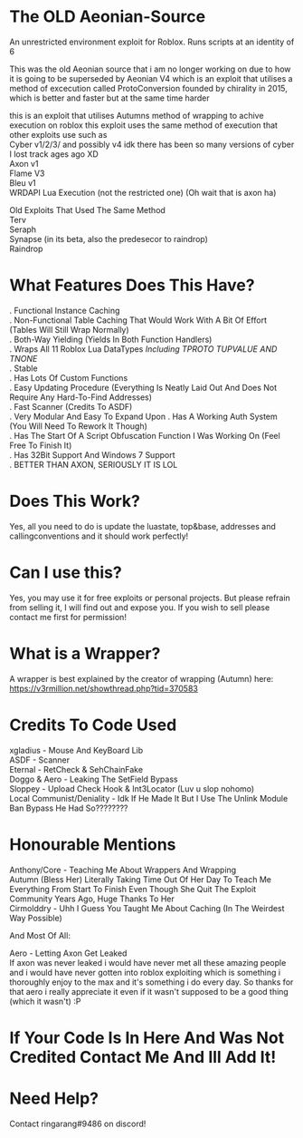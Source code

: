 # The OLD Aeonian-Source
An unrestricted environment exploit for Roblox. Runs scripts at an identity of 6

This was the old Aeonian source that i am no longer working on due to how it is going to be superseded by Aeonian V4 which is an exploit that utilises a method of excecution called ProtoConversion founded by chirality in 2015, which is better and faster but at the same time harder

this is an exploit that utilises Autumns method of wrapping to achive execution on roblox
this exploit uses the same method of execution that other exploits use such as<br />
Cyber v1/2/3/ and possibly v4 idk there has been so many versions of cyber I lost track ages ago XD<br />
Axon v1 <br />
Flame V3 <br />
Bleu v1 <br />
WRDAPI Lua Execution (not the restricted one) (Oh wait that is axon ha) <br />

Old Exploits That Used The Same Method<br />
Terv<br />
Seraph<br />
Synapse (in its beta, also the predesecor to raindrop)<br />
Raindrop<br />

# What Features Does This Have?
. Functional Instance Caching<br />
. Non-Functional Table Caching That Would Work With A Bit Of Effort (Tables Will Still Wrap Normally)<br />
. Both-Way Yielding (Yields In Both Function Handlers)<br />
. Wraps All 11 Roblox Lua DataTypes *Including TPROTO TUPVALUE AND TNONE*<br />
. Stable<br />
. Has Lots Of Custom Functions<br />
. Easy Updating Procedure (Everything Is Neatly Laid Out And Does Not Require Any Hard-To-Find Addresses)<br />
. Fast Scanner (Credits To ASDF)<br />
. Very Modular And Easy To Expand Upon
. Has A Working Auth System (You Will Need To Rework It Though)<br />
. Has The Start Of A Script Obfuscation Function I Was Working On (Feel Free To Finish It)<br />
. Has 32Bit Support And Windows 7 Support<br />
. BETTER THAN AXON, SERIOUSLY IT IS LOL<br />


# Does This Work?
Yes, all you need to do is update the luastate, top&base, addresses and callingconventions and it should work perfectly!

# Can I use this?

Yes, you may use it for free exploits or personal projects. But please refrain from selling it, I will find out and expose you. If you wish to sell please contact me first for permission!

# What is a Wrapper?
A wrapper is best explained by the creator of wrapping (Autumn) here:<br />
https://v3rmillion.net/showthread.php?tid=370583

# Credits To Code Used
xgladius - Mouse And KeyBoard Lib<br />
ASDF - Scanner<br />
Eternal - RetCheck & SehChainFake<br />
Doggo & Aero - Leaking The SetField Bypass<br />
Sloppey - Upload Check Hook & Int3Locator (Luv u slop nohomo)<br />
Local Communist/Deniality - Idk If He Made It But I Use The Unlink Module Ban Bypass He Had So????????<br />

# Honourable Mentions

Anthony/Core - Teaching Me About Wrappers And Wrapping<br />
Autumn (Bless Her) Literally Taking Time Out Of Her Day To Teach Me Everything From Start To Finish Even Though She Quit The Exploit Community Years Ago, Huge Thanks To Her<br />
Cirmolddry - Uhh I Guess You Taught Me About Caching (In The Weirdest Way Possible)<br />

And Most Of All:<br />

Aero - Letting Axon Get Leaked<br />
If axon was never leaked i would have never met all these amazing people and i would have never gotten into roblox exploiting which is something i thoroughly enjoy to the max and it's something i do every day. So thanks for that aero i really appreciate it even if it wasn't supposed to be a good thing (which it wasn't) :P<br />


# If Your Code Is In Here And Was Not Credited Contact Me And Ill Add It!

# Need Help?

Contact 
ringarang#9486 
on discord!
